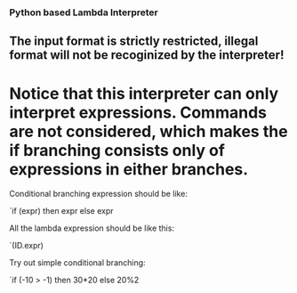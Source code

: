 ### Python based Lambda Interpreter

## The input format is strictly restricted, illegal format will not be recoginized by the interpreter!

# Notice that this interpreter can only interpret expressions. Commands are not considered, which makes the if branching consists only of expressions in either branches.

Conditional branching expression should be like:

`if (expr) then expr else expr

All the lambda expression should be like this:

`\(ID.expr)

Try out simple conditional branching:

`if (-10 > -1) then 30\*20 else 20%2
